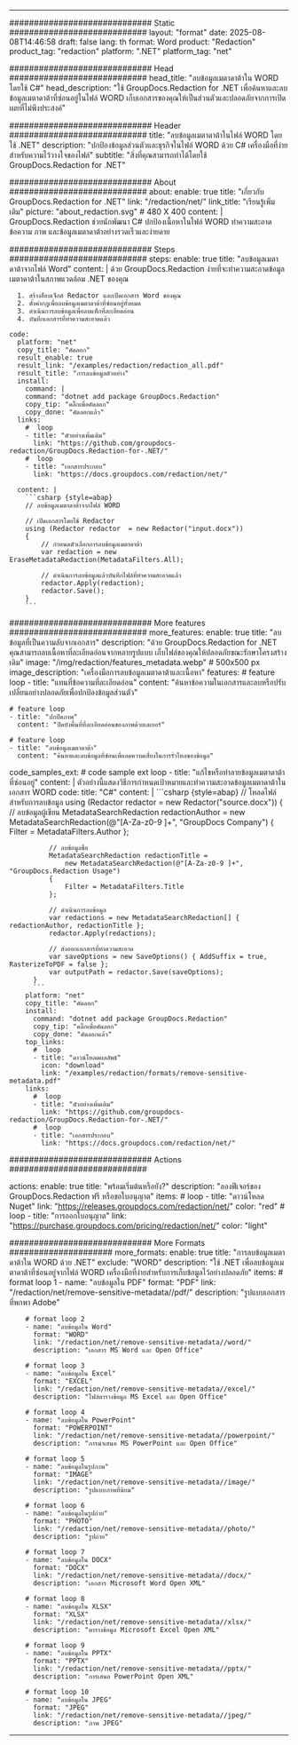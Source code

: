 
---
############################# Static ############################
layout: "format"
date:  2025-08-08T14:46:58
draft: false
lang: th
format: Word
product: "Redaction"
product_tag: "redaction"
platform: ".NET"
platform_tag: "net"

############################# Head ############################
head_title: "ลบข้อมูลเมตาดาต้าใน WORD โดยใช้ C#"
head_description: "ใช้ GroupDocs.Redaction for .NET เพื่อค้นหาและลบข้อมูลเมตาดาต้าที่ซ่อนอยู่ในไฟล์ WORD เก็บเอกสารของคุณให้เป็นส่วนตัวและปลอดภัยจากการเปิดเผยที่ไม่พึงประสงค์"

############################# Header ############################
title: "ลบข้อมูลเมตาดาต้าในไฟล์ WORD โดยใช้ .NET" 
description: "ปกป้องข้อมูลส่วนตัวและธุรกิจในไฟล์ WORD ด้วย C# เครื่องมือที่ง่ายสำหรับความไว้วางใจของไฟล์"
subtitle: "สิ่งที่คุณสามารถทำได้โดยใช้ GroupDocs.Redaction for .NET" 

############################# About ############################
about:
    enable: true
    title: "เกี่ยวกับ GroupDocs.Redaction for .NET"
    link: "/redaction/net/"
    link_title: "เรียนรู้เพิ่มเติม"
    picture: "about_redaction.svg" # 480 X 400
    content: |
       GroupDocs.Redaction ช่วยนักพัฒนา C# ปกป้องเนื้อหาในไฟล์ WORD ทำความสะอาดข้อความ ภาพ และข้อมูลเมตาดาต้าอย่างรวดเร็วและง่ายดาย

############################# Steps ############################
steps:
    enable: true
    title: "ลบข้อมูลเมตาดาต้าจากไฟล์ Word"
    content: |
      ด้วย GroupDocs.Redaction ง่ายที่จะทำความสะอาดข้อมูลเมตาดาต้าในสภาพแวดล้อม .NET ของคุณ
      
      1. สร้างอ็อบเจ็กต์ Redactor และเปิดเอกสาร Word ของคุณ
      2. ตั้งค่ากฎเพื่อลบข้อมูลเมตาดาต้าที่ซ่อนอยู่ทั้งหมด
      3. ดำเนินการลบข้อมูลเพื่อลบแท็กที่ละเอียดอ่อน
      4. บันทึกเอกสารที่ทำความสะอาดแล้ว
   
    code:
      platform: "net"
      copy_title: "คัดลอก"
      result_enable: true
      result_link: "/examples/redaction/redaction_all.pdf"
      result_title: "การลบข้อมูลตัวอย่าง"
      install:
        command: |
        command: "dotnet add package GroupDocs.Redaction"
        copy_tip: "คลิ๊กเพื่อคัดลอก"
        copy_done: "คัดลอกแล้ว"
      links:
        #  loop
        - title: "ตัวอย่างเพิ่มเติม"
          link: "https://github.com/groupdocs-redaction/GroupDocs.Redaction-for-.NET/"
        #  loop
        - title: "เอกสารประกอบ"
          link: "https://docs.groupdocs.com/redaction/net/"
          
      content: |
        ```csharp {style=abap}
        // ลบข้อมูลเมตาดาต้าจากไฟล์ WORD

        // เปิดเอกสารโดยใช้ Redactor
        using (Redactor redactor  = new Redactor("input.docx"))
        {
            // กำหนดตัวเลือกการลบข้อมูลเมตาดาต้า
            var redaction = new EraseMetadataRedaction(MetadataFilters.All);
            
            // ดำเนินการลบข้อมูลแล้วบันทึกไฟล์ที่ทำความสะอาดแล้ว
            redactor.Apply(redaction);
            redactor.Save();
        }
        ```            


############################# More features ############################
more_features:
  enable: true
  title: "ลบข้อมูลที่เป็นความลับจากเอกสาร"
  description: "ด้วย GroupDocs.Redaction for .NET คุณสามารถลบเนื้อหาที่ละเอียดอ่อนจากหลายรูปแบบ เก็บไฟล์ของคุณให้ปลอดภัยขณะรักษาโครงสร้างเดิม"
  image: "/img/redaction/features_metadata.webp" # 500x500 px
  image_description: "เครื่องมือการลบข้อมูลเมตาดาต้าและเนื้อหา"
  features:
    # feature loop
    - title: "แทนที่ข้อความที่ละเอียดอ่อน"
      content: "ค้นหาข้อความในเอกสารและลบหรือปรับเปลี่ยนอย่างปลอดภัยเพื่อปกป้องข้อมูลส่วนตัว"

    # feature loop
    - title: "ปกปิดภาพ"
      content: "ปิดบังพื้นที่ที่ละเอียดอ่อนของภาพด้วยเลเยอร์"

    # feature loop
    - title: "ลบข้อมูลเมตาดาต้า"
      content: "ค้นหาและลบข้อมูลที่ซ่อนเพื่อลดความเสี่ยงในการรั่วไหลของข้อมูล"
      
  code_samples_ext:
    # code sample ext loop
    - title: "แก้ไขหรือทำลายข้อมูลเมตาดาต้าที่ซ่อนอยู่"
      content: |
        ตัวอย่างนี้แสดงวิธีการกำหนดเป้าหมายและทำความสะอาดข้อมูลเมตาดาต้าในเอกสาร WORD
      code:
        title: "C#"
        content: |
          ```csharp {style=abap}
          //  โหลดไฟล์สำหรับการลบข้อมูล
          using (Redactor redactor  = new Redactor("source.docx"))
          {
              // ลบข้อมูลผู้เขียน
              MetadataSearchRedaction redactionAuthor = 
                  new MetadataSearchRedaction(@"[A-Za-z0-9 ]+", "GroupDocs Company")
              {
                  Filter = MetadataFilters.Author
              };

              // ลบข้อมูลชื่อ
              MetadataSearchRedaction redactionTitle = 
                  new MetadataSearchRedaction(@"[A-Za-z0-9 ]+", "GroupDocs.Redaction Usage")
              {
                  Filter = MetadataFilters.Title
              };

              // ดำเนินการลบข้อมูล
              var redactions = new MetadataSearchRedaction[] { redactionAuthor, redactionTitle };
              redactor.Apply(redactions);

              // ส่งออกเอกสารที่ทำความสะอาด
              var saveOptions = new SaveOptions() { AddSuffix = true, RasterizeToPDF = false };
              var outputPath = redactor.Save(saveOptions);
          }
          ```
        platform: "net"
        copy_title: "คัดลอก"
        install:
          command: "dotnet add package GroupDocs.Redaction"
          copy_tip: "คลิ๊กเพื่อคัดลอก"
          copy_done: "คัดลอกแล้ว"
        top_links:
          #  loop
          - title: "ดาวน์โหลดผลลัพธ์"
            icon: "download"
            link: "/examples/redaction/formats/remove-sensitive-metadata.pdf"
        links:
          #  loop
          - title: "ตัวอย่างเพิ่มเติม"
            link: "https://github.com/groupdocs-redaction/GroupDocs.Redaction-for-.NET/"
          #  loop
          - title: "เอกสารประกอบ"
            link: "https://docs.groupdocs.com/redaction/net/"


############################# Actions ############################

actions:
  enable: true
  title: "พร้อมเริ่มต้นหรือยัง?"
  description: "ลองฟีเจอร์ของ GroupDocs.Redaction ฟรี หรือขอใบอนุญาต"
  items:
    #  loop
    - title: "ดาวน์โหลด Nuget"
      link: "https://releases.groupdocs.com/redaction/net/"
      color: "red"
        #  loop
    - title: "การออกใบอนุญาต"
      link: "https://purchase.groupdocs.com/pricing/redaction/net/"
      color: "light"


############################# More Formats #####################
more_formats:
    enable: true
    title: "การลบข้อมูลเมตาดาต้าใน WORD ด้วย .NET"
    exclude: "WORD"
    description: "ใช้ .NET เพื่อลบข้อมูลเมตาดาต้าที่ซ่อนอยู่จากไฟล์ WORD เครื่องมือที่ง่ายสำหรับการเก็บข้อมูลไว้อย่างปลอดภัย"
    items: 
        # format loop 1
        - name: "ลบข้อมูลใน PDF"
          format: "PDF"
          link: "/redaction/net/remove-sensitive-metadata//pdf/"
          description: "รูปแบบเอกสารที่พกพา Adobe"

        # format loop 2
        - name: "ลบข้อมูลใน Word"
          format: "WORD"
          link: "/redaction/net/remove-sensitive-metadata//word/"
          description: "เอกสาร MS Word และ Open Office"
          
        # format loop 3
        - name: "ลบข้อมูลใน Excel"
          format: "EXCEL"
          link: "/redaction/net/remove-sensitive-metadata//excel/"
          description: "ไฟล์ตารางข้อมูล MS Excel และ Open Office"

        # format loop 4
        - name: "ลบข้อมูลใน PowerPoint"
          format: "POWERPOINT"
          link: "/redaction/net/remove-sensitive-metadata//powerpoint/"
          description: "การนำเสนอ MS PowerPoint และ Open Office"

        # format loop 5
        - name: "ลบข้อมูลในรูปภาพ"
          format: "IMAGE"
          link: "/redaction/net/remove-sensitive-metadata//image/"
          description: "รูปแบบภาพที่นิยม"

        # format loop 6
        - name: "ลบข้อมูลในรูปถ่าย"
          format: "PHOTO"
          link: "/redaction/net/remove-sensitive-metadata//photo/"
          description: "รูปถ่าย"

        # format loop 7
        - name: "ลบข้อมูลใน DOCX"
          format: "DOCX"
          link: "/redaction/net/remove-sensitive-metadata//docx/"
          description: "เอกสาร Microsoft Word Open XML"
          
        # format loop 8
        - name: "ลบข้อมูลใน XLSX"
          format: "XLSX"
          link: "/redaction/net/remove-sensitive-metadata//xlsx/"
          description: "ตารางข้อมูล Microsoft Excel Open XML"
          
        # format loop 9
        - name: "ลบข้อมูลใน PPTX"
          format: "PPTX"
          link: "/redaction/net/remove-sensitive-metadata//pptx/"
          description: "การเสนอ PowerPoint Open XML"

        # format loop 10
        - name: "ลบข้อมูลใน JPEG"
          format: "JPEG"
          link: "/redaction/net/remove-sensitive-metadata//jpeg/"
          description: "ภาพ JPEG"


---